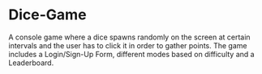 # Dice-Game
A console game where a dice spawns randomly on the screen at certain intervals and the user has to click it in order to gather points. The game includes a Login/Sign-Up Form, different modes based on difficulty and a Leaderboard.
